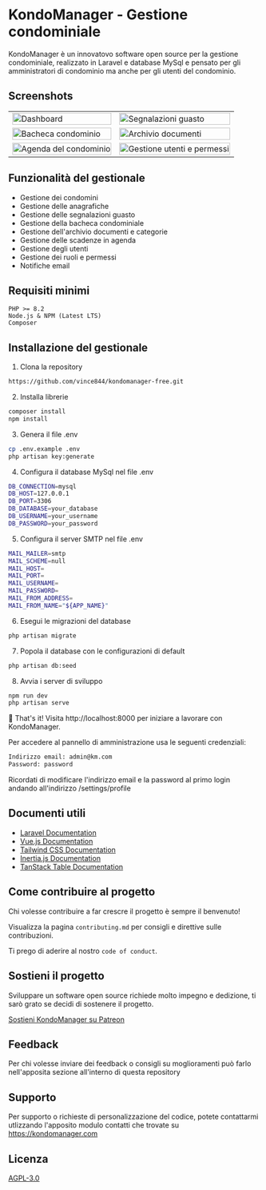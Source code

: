 
# KondoManager - Gestione condominiale

KondoManager è un innovatovo software open source per la gestione condominiale, realizzato in Laravel e database MySql e pensato per gli amministratori di condominio ma anche per gli utenti del condominio.

## Screenshots

<table>
  <tr>
    <td><img src="https://dev.karibusana.org/github/Screenshot-3.png" alt="Dashboard" width="100%"></td>
    <td><img src="https://dev.karibusana.org/github/Screenshot-2.png" alt="Segnalazioni guasto" width="100%"></td>
  </tr>
  <tr>
    <td><img src="https://dev.karibusana.org/github/Screenshot-1.png" alt="Bacheca condominio" width="100%"></td>
    <td><img src="https://dev.karibusana.org/github/Screenshot-6.png" alt="Archivio documenti" width="100%"></td>
  </tr>
  <tr>
    <td><img src="https://dev.karibusana.org/github/Screenshot-4.png" alt="Agenda del condominio" width="100%"></td>
    <td><img src="https://dev.karibusana.org/github/Screenshot-5.png" alt="Gestione utenti e permessi" width="100%"></td>
  </tr>
</table>

## Funzionalità del gestionale

- Gestione dei condomini
- Gestione delle anagrafiche
- Gestione delle segnalazioni guasto
- Gestione della bacheca condominiale
- Gestione dell'archivio documenti e categorie
- Gestione delle scadenze in agenda
- Gestione degli utenti
- Gestione dei ruoli e permessi
- Notifiche email

## Requisiti minimi 

    PHP >= 8.2
    Node.js & NPM (Latest LTS)
    Composer

## Installazione del gestionale

1. Clona la repository

```bash
https://github.com/vince844/kondomanager-free.git
```

2. Installa librerie

```bash
composer install
npm install
```

3. Genera il file .env

```bash
cp .env.example .env
php artisan key:generate
```

4. Configura il database MySql nel file .env

```bash
DB_CONNECTION=mysql
DB_HOST=127.0.0.1
DB_PORT=3306
DB_DATABASE=your_database
DB_USERNAME=your_username
DB_PASSWORD=your_password
```

5. Configura il server SMTP nel file .env

```bash
MAIL_MAILER=smtp
MAIL_SCHEME=null
MAIL_HOST=
MAIL_PORT=
MAIL_USERNAME=
MAIL_PASSWORD=
MAIL_FROM_ADDRESS=
MAIL_FROM_NAME="${APP_NAME}"
```

6. Esegui le migrazioni del database

```bash
php artisan migrate
```

7. Popola il database con le configurazioni di default

```bash
php artisan db:seed
```

8. Avvia i server di sviluppo

```bash
npm run dev
php artisan serve
```

🎉 That's it! Visita http://localhost:8000 per iniziare a lavorare con KondoManager.

Per accedere al pannello di amministrazione usa le seguenti credenziali:

```bash
Indirizzo email: admin@km.com
Password: password
```

Ricordati di modificare l'indirizzo email e la password al primo login andando all'indirizzo /settings/profile
## Documenti utili

- [Laravel Documentation](https://laravel.com/docs)
- [Vue.js Documentation](https://vuejs.org/guide/introduction.html)
- [Tailwind CSS Documentation](https://tailwindcss.com/docs)
- [Inertia.js Documentation](https://inertiajs.com/)
- [TanStack Table Documentation](https://tanstack.com/table/v8)


## Come contribuire al progetto

Chi volesse contribuire a far crescre il progetto è sempre il benvenuto!

Visualizza la pagina `contributing.md` per consigli e direttive sulle contribuzioni.

Ti prego di aderire al nostro `code of conduct`.

## Sostieni il progetto
Sviluppare un software open source richiede molto impegno e dedizione, ti sarò grato se decidi di sostenere il progetto.

[Sostieni KondoManager su Patreon](https://www.patreon.com/KondoManager)

## Feedback

Per chi volesse inviare dei feedback o consigli su moglioramenti può farlo nell'apposita sezione all'interno di questa repository


## Supporto

Per supporto o richieste di personalizzazione del codice, potete contattarmi utlizzando l'apposito modulo contatti che trovate su https://kondomanager.com


## Licenza

[AGPL-3.0](https://github.com/vince844/kondomanager-free?tab=AGPL-3.0-1-ov-file#readme)

